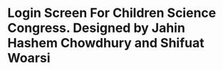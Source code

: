 # Login Screen For Children Science Congress. Designed by Jahin Hashem Chowdhury and Shifuat Woarsi

